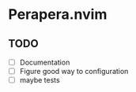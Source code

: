 # Perapera.nvim

## TODO
- [ ] Documentation
- [ ] Figure good way to configuration
- [ ] maybe tests
